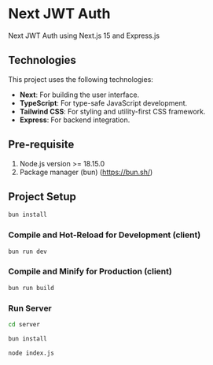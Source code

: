 # Next JWT Auth

Next JWT Auth using Next.js 15 and Express.js

## Technologies

This project uses the following technologies:

- **Next**: For building the user interface.
- **TypeScript**: For type-safe JavaScript development.
- **Tailwind CSS**: For styling and utility-first CSS framework.
- **Express**: For backend integration.

## Pre-requisite

1. Node.js version >= 18.15.0
2. Package manager (bun) (https://bun.sh/)

## Project Setup

```sh
bun install
```

### Compile and Hot-Reload for Development (client)

```sh
bun run dev
```

### Compile and Minify for Production (client)

```sh
bun run build
```

### Run Server

```sh
cd server
```

```sh
bun install
```

```sh
node index.js
```
